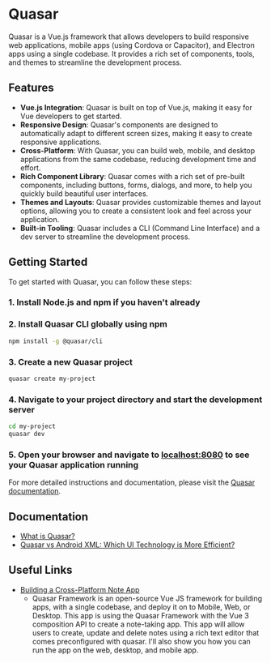 # Quasar

Quasar is a Vue.js framework that allows developers to build responsive web applications, mobile apps (using Cordova or Capacitor), and Electron apps using a single codebase. It provides a rich set of components, tools, and themes to streamline the development process.

## Features

- **Vue.js Integration**: Quasar is built on top of Vue.js, making it easy for Vue developers to get started.
- **Responsive Design**: Quasar's components are designed to automatically adapt to different screen sizes, making it easy to create responsive applications.
- **Cross-Platform**: With Quasar, you can build web, mobile, and desktop applications from the same codebase, reducing development time and effort.
- **Rich Component Library**: Quasar comes with a rich set of pre-built components, including buttons, forms, dialogs, and more, to help you quickly build beautiful user interfaces.
- **Themes and Layouts**: Quasar provides customizable themes and layout options, allowing you to create a consistent look and feel across your application.
- **Built-in Tooling**: Quasar includes a CLI (Command Line Interface) and a dev server to streamline the development process.

## Getting Started

To get started with Quasar, you can follow these steps:

### 1. Install Node.js and npm if you haven't already

### 2. Install Quasar CLI globally using npm

```bash
npm install -g @quasar/cli
```

### 3. Create a new Quasar project

```bash
quasar create my-project
```

### 4. Navigate to your project directory and start the development server

```bash
cd my-project
quasar dev
```

### 5. Open your browser and navigate to [localhost:8080](http://localhost:8080) to see your Quasar application running

For more detailed instructions and documentation, please visit the [Quasar documentation](https://quasar.dev).

## Documentation

- [What is Quasar?](./what.is.quasar.md)
- [Quasar vs Android XML: Which UI Technology is More Efficient?](./quasar.vs.android.xml.md)

## Useful Links

- [Building a Cross-Platform Note App](https://www.youtube.com/watch?v=qPkSwo8QyoA)
  - Quasar Framework is an open-source Vue JS framework for building apps, with a single codebase, and deploy it on to Mobile, Web, or Desktop. This app is using the Quasar Framework with the Vue 3 composition API to create a note-taking app. This app will allow users to create, update and delete notes using a rich text editor that comes preconfigured with quasar. I'll also show you how you can run the app on the web, desktop, and mobile app.
